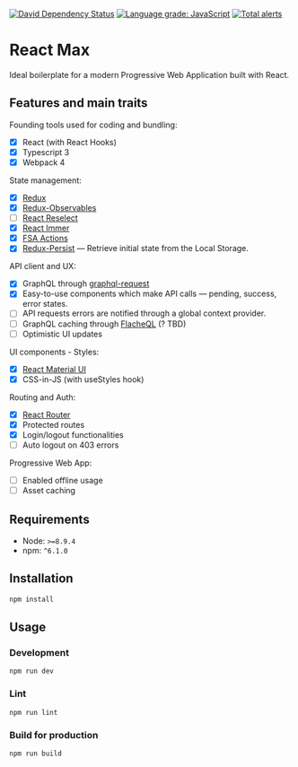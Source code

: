 [![David Dependency Status](https://david-dm.org/iliketomatoes/react-max.svg)](https://david-dm.org/iliketomatoes/react-max)
[![Language grade: JavaScript](https://img.shields.io/lgtm/grade/javascript/g/iliketomatoes/react-max.svg?logo=lgtm&logoWidth=18)](https://lgtm.com/projects/g/iliketomatoes/react-max/context:javascript)
[![Total alerts](https://img.shields.io/lgtm/alerts/g/iliketomatoes/react-max.svg?logo=lgtm&logoWidth=18)](https://lgtm.com/projects/g/iliketomatoes/react-max/alerts/)

# React Max

Ideal boilerplate for a modern Progressive Web Application built with React.

## Features and main traits

Founding tools used for coding and bundling:

- [x] React (with React Hooks)
- [x] Typescript 3
- [x] Webpack 4

State management:

- [x] [Redux](!https://github.com/reduxjs/redux)
- [x] [Redux-Observables](!https://github.com/redux-observable/redux-observable)
- [ ] [React Reselect](!https://github.com/reduxjs/reselect)
- [x] [React Immer](!https://github.com/mweststrate/immer)
- [x] [FSA Actions](!https://github.com/redux-utilities/flux-standard-action)
- [x] [Redux-Persist](!https://github.com/rt2zz/redux-persist) — Retrieve initial state from the Local Storage.

API client and UX:

- [x] GraphQL through [graphql-request](!https://github.com/prisma/graphql-request)
- [x] Easy-to-use components which make API calls — pending, success, error states.
- [ ] API requests errors are notified through a global context provider.
- [ ] GraphQL caching through [FlacheQL](!https://github.com/FlacheQL/FlacheQL) (? TBD)
- [ ] Optimistic UI updates

UI components - Styles:

- [x] [React Material UI](!https://github.com/mui-org/material-ui)
- [x] CSS-in-JS (with useStyles hook)

Routing and Auth:

- [x] [React Router](!https://github.com/ReactTraining/react-router)
- [x] Protected routes
- [x] Login/logout functionalities
- [ ] Auto logout on 403 errors

Progressive Web App:

- [ ] Enabled offline usage
- [ ] Asset caching

## Requirements

- Node: `>=8.9.4`
- npm: `^6.1.0`

## Installation

```bash
npm install
```

## Usage

### Development

`npm run dev`

### Lint

`npm run lint`

### Build for production

`npm run build`
